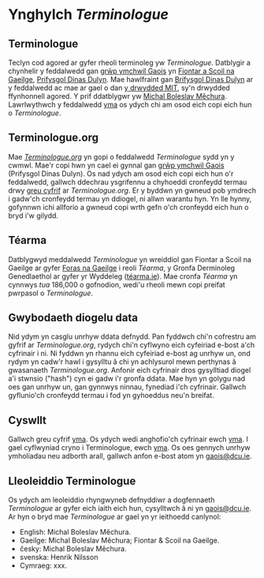 ﻿# Ynghylch *Terminologue*

## Terminologue

Teclyn cod agored ar gyfer rheoli terminoleg yw *Terminologue*. Datblygir a chynhelir y feddalwedd gan [grŵp ymchwil Gaois](https://www.gaois.ie/cy/) yn [Fiontar a Scoil na Gaeilge](https://www.dcu.ie/fiontar_scoilnagaeilge/gaeilge/index.shtml), [Prifysgol Dinas Dulyn](https://www.dcu.ie/). Mae hawlfraint gan [Brifysgol Dinas Dulyn](https://www.dcu.ie/) ar y feddalwedd ac mae ar gael o dan [y drwydded MIT](https://opensource.org/licenses/MIT), sy'n drwydded ffynhonnell agored. Y prif ddatblygwr yw [Michal Boleslav Měchura](https://michmech.github.io/). Lawrlwythwch y feddalwedd [yma](https://github.com/gaois/terminologue) os ydych chi am osod eich copi eich hun o *Terminologue*.

## Terminologue.org

Mae *[Terminologue.org](https://www.terminologue.org/)* yn gopi o feddalwedd *Terminologue* sydd yn y cwmwl. Mae'r copi hwn yn cael ei gynnal gan [grŵp ymchwil Gaois](https://www.gaois.ie/cy/) (Prifysgol Dinas Dulyn). Os nad ydych am osod eich copi eich hun o'r feddalwedd, gallwch ddechrau ysgrifennu a chyhoeddi cronfeydd termau drwy [greu cyfrif](/signup/) ar *Terminologue.org*. Er y byddwn yn gwneud pob ymdrech i gadw'ch cronfeydd termau yn ddiogel, ni allwn warantu hyn. Yn lle hynny, gofynnwn ichi allforio a gwneud copi wrth gefn o'ch cronfeydd eich hun o bryd i'w gilydd.

## Téarma

Datblygwyd meddalwedd *Terminologue* yn wreiddiol gan Fiontar a Scoil na Gaeilge ar gyfer [Foras na Gaeilge](https://www.forasnagaeilge.ie/) i reoli *Téarma*, y Gronfa Derminoleg Genedlaethol ar gyfer yr Wyddeleg ([téarma.ie](https://www.tearma.ie/)). Mae cronfa *Téarma* yn cynnwys *tua* 186,000 o gofnodion, wedi'u rheoli mewn copi preifat pwrpasol o *Terminologue*.

## Gwybodaeth diogelu data

Nid ydym yn casglu unrhyw ddata defnydd. Pan fyddwch chi'n cofrestru am gyfrif ar *Terminologue.org*, rydych chi'n cyflwyno eich cyfeiriad e-bost a'ch cyfrinair i ni. Ni fyddwn yn rhannu eich cyfeiriad e-bost ag unrhyw un, ond rydym yn cadw'r hawl i gysylltu â chi yn achlysurol mewn perthynas â gwasanaeth *Terminologue.org*. Anfonir eich cyfrinair dros gysylltiad diogel a'i stwnsio ("hash") cyn ei gadw i'r gronfa ddata. Mae hyn yn golygu nad oes gan unrhyw un, gan gynnwys ninnau, fynediad i'ch cyfrinair. Gallwch gyflunio'ch cronfeydd termau i fod yn gyhoeddus neu'n breifat.

## Cyswllt

Gallwch greu cyfrif [yma](/signup/). Os ydych wedi anghofio'ch cyfrinair ewch [yma](/forgetpwd/). I gael cyflwyniad cryno i Terminologue, ewch [yma](/docs/intro/). Os oes gennych unrhyw ymholiadau neu adborth arall, gallwch anfon e-bost atom yn <gaois@dcu.ie>.

## Lleoleiddio Terminologue

Os ydych am leoleiddio rhyngwyneb defnyddiwr a dogfennaeth *Terminologue* ar gyfer eich iaith eich hun, cysylltwch â ni yn <gaois@dcu.ie>. Ar hyn o bryd mae *Terminologue* ar gael yn yr ieithoedd canlynol:

- English: Michal Boleslav Měchura.
- Gaeilge: Michal Boleslav Měchura; Fiontar & Scoil na Gaeilge.
- česky: Michal Boleslav Měchura.
- svenska: Henrik Nilsson
- Cymraeg: xxx.
